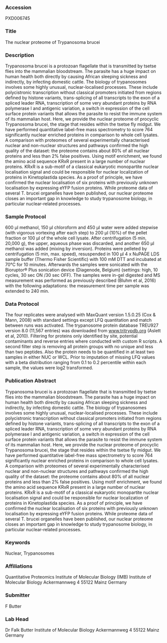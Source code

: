 ### Accession
PXD006745

### Title
The nuclear proteome of Trypanosoma brucei

### Description
Trypanosoma brucei is a protozoan flagellate that is transmitted by tsetse flies into the mammalian bloodstream. The parasite has a huge impact on human health both directly by causing African sleeping sickness and indirectly, by infecting domestic cattle. The biology of trypanosomes involves some highly unusual, nuclear-localised processes. These include polycistronic transcription without classical promoters initiated from regions defined by histone variants, trans-splicing of all transcripts to the exon of a spliced leader RNA, transcription of some very abundant proteins by RNA polymerase I and antigenic variation, a switch in expression of the cell surface protein variants that allows the parasite to resist the immune system of its mammalian host.  Here, we provide the nuclear proteome of procyclic Trypanosoma brucei, the stage that resides within the tsetse fly midgut. We have performed quantitative label-free mass spectrometry to score 764 significantly nuclear enriched proteins in comparison to whole cell lysates. A comparison with proteomes of several experimentally characterised nuclear and non-nuclear structures and pathways confirmed the high quality of the dataset: the proteome contains about 80% of all nuclear proteins and less than 2% false positives. Using motif enrichment, we found the amino acid sequence KRxR present in a large number of nuclear proteins. KRxR is a sub-motif of a classical eukaryotic monopartite nuclear localisation signal and could be responsible for nuclear localization of proteins in Kinetoplastida species. As a proof of principle, we have confirmed the nuclear localisation of six proteins with previously unknown localisation by expressing eYFP fusion proteins. While proteome data of several T. brucei organelles have been published, our nuclear proteome closes an important gap in knowledge to study trypanosome biology, in particular nuclear-related processes.

### Sample Protocol
600 µl methanol, 150 µl chloroform and 450 µl water were added stepwise (with vigorous vortexing after each step) to 200 µl (10%) of the pellet fraction or 100 µl of the whole cell lysate. After centrifugation (5 min, 20,000 g), the upper, aqueous phase was discarded, and another 650 µl methanol was added (mixing by inversion). Proteins were pelleted by centrifugation (5 min, max. speed), resuspended in 100 µl 4 x NuPAGE LDS sample buffer (Thermo Fisher Scientific) with 100 mM DTT and incubated at 70°C for 10 minutes. Afterwards the samples were sonicated with the Bioruptor® Plus sonication device (Diagenode, Belgium) (settings: high, 10 cycles, 30 sec ON /30 sec OFF). The samples were in-gel digested and MS measurement was performed as previously described (Bluhm et al, 2016) with the following adaptations: the measurement time per sample was extended to 240 min.

### Data Protocol
The four replicates were analysed with MaxQuant version 1.5.0.25 (Cox & Mann, 2008) with standard settings except LFQ quantitation and match between runs was activated. The trypanosome protein database TREU927 version 8.0 (11,567 entries) was downloaded from www.tritrypdb.org (Aslett et al, 2010). Filtering for proteins only identified by site, potential contaminants and reverse entries where conducted with custom R scripts. A second filter step is removing all protein groups with no unique and less than two peptides. Also the protein needs to be quantified in at least two samples in either NUC or WCL. Prior to imputation of missing LFQ values with a beta distribution ranging from 0.1 to 0.2 percentile within each sample, the values were log2 transformed.

### Publication Abstract
Trypanosoma brucei is a protozoan flagellate that is transmitted by tsetse flies into the mammalian bloodstream. The parasite has a huge impact on human health both directly by causing African sleeping sickness and indirectly, by infecting domestic cattle. The biology of trypanosomes involves some highly unusual, nuclear-localised processes. These include polycistronic transcription without classical promoters initiated from regions defined by histone variants, trans-splicing of all transcripts to the exon of a spliced leader RNA, transcription of some very abundant proteins by RNA polymerase I and antigenic variation, a switch in expression of the cell surface protein variants that allows the parasite to resist the immune system of its mammalian host. Here, we provide the nuclear proteome of procyclic Trypanosoma brucei, the stage that resides within the tsetse fly midgut. We have performed quantitative label-free mass spectrometry to score 764 significantly nuclear enriched proteins in comparison to whole cell lysates. A comparison with proteomes of several experimentally characterised nuclear and non-nuclear structures and pathways confirmed the high quality of the dataset: the proteome contains about 80% of all nuclear proteins and less than 2% false positives. Using motif enrichment, we found the amino acid sequence KRxR present in a large number of nuclear proteins. KRxR is a sub-motif of a classical eukaryotic monopartite nuclear localisation signal and could be responsible for nuclear localization of proteins in Kinetoplastida species. As a proof of principle, we have confirmed the nuclear localisation of six proteins with previously unknown localisation by expressing eYFP fusion proteins. While proteome data of several T. brucei organelles have been published, our nuclear proteome closes an important gap in knowledge to study trypanosome biology, in particular nuclear-related processes.

### Keywords
Nuclear, Trypanosomes

### Affiliations
Quantitative Proteomics
Institute of Molecular Biology (IMB)
Institute of Molecular Biology Ackermannweg 4 55122 Mainz Germany

### Submitter
F Butter

### Lab Head
Dr Falk Butter
Institute of Molecular Biology Ackermannweg 4 55122 Mainz Germany


